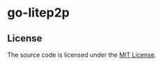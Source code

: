 # go-litep2p

## License
The source code is licensed under the [MIT License](https://github.com/4ever9/go-litep2p/blob/main/LICENSE).
